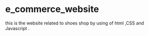 # e_commerce_website
this is the website related to shoes shop by using of html ,CSS and Javascript . 
